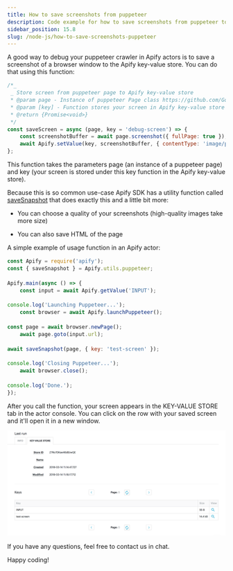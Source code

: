 ```yaml
---
title: How to save screenshots from puppeteer
description: Code example for how to save screenshots from puppeteer to Apify key-value store
sidebar_position: 15.8
slug: /node-js/how-to-save-screenshots-puppeteer
---
```


A good way to debug your puppeteer crawler in Apify actors is to save a screenshot of a browser window to the Apify key-value store. You can do that using this function:

```js
/*_
 _ Store screen from puppeteer page to Apify key-value store
 * @param page - Instance of puppeteer Page class https://github.com/GoogleChrome/puppeteer/blob/master/docs/api.md#class-page
 * @param [key] - Function stores your screen in Apify key-value store under this key
 * @return {Promise<void>}
 */
const saveScreen = async (page, key = 'debug-screen') => {
    const screenshotBuffer = await page.screenshot({ fullPage: true });
    await Apify.setValue(key, screenshotBuffer, { contentType: 'image/png' });
};
```

This function takes the parameters page (an instance of a puppeteer page) and key (your screen is stored under this key function in the Apify key-value store).

Because this is so common use-case Apify SDK has a utility function called [saveSnapshot](https://docs-v2.apify.com/sdk-js/docs/api/puppeteer#puppeteersavesnapshot) that does exactly this and a little bit more:

- You can choose a quality of your screenshots (high-quality images take more size)

- You can also save HTML of the page

A simple example of usage function in an Apify actor:

```js
const Apify = require('apify');
const { saveSnapshot } = Apify.utils.puppeteer;

Apify.main(async () => {
    const input = await Apify.getValue('INPUT');

console.log('Launching Puppeteer...');
    const browser = await Apify.launchPuppeteer();

const page = await browser.newPage();
    await page.goto(input.url);

await saveSnapshot(page, { key: 'test-screen' });

console.log('Closing Puppeteer...');
    await browser.close();

console.log('Done.');
});
```

After you call the function, your screen appears in the KEY-VALUE STORE tab in the actor console. You can click on the row with your saved screen and it'll open it in a new window.

![Puppeteer Key-Value store](./images/kv-store-puppeteer.png)

If you have any questions, feel free to contact us in chat.

Happy coding!
